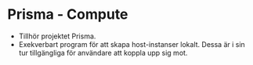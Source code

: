 # Prisma - Compute
- Tillhör projektet Prisma.
- Exekverbart program för att skapa host-instanser lokalt. Dessa är i sin tur tillgängliga för användare att koppla upp sig mot.
